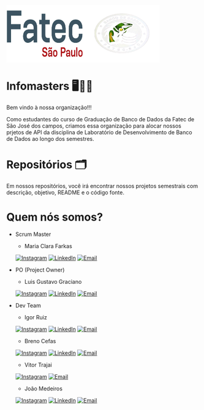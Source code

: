 
<img src="../assets/logo_fatec.jpg" alt="Logo Fatec" width="200" height="150" /><img src="../assets/db_foto.png" alt="Logo Banco de dados" width="200" height="150">

 
# Infomasters 🖥️👨‍💻

Bem vindo à nossa organização!!!

Como estudantes do curso de Graduação de Banco de Dados da Fatec de São José dos campos, criamos essa organização para alocar nossos prjetos de API da disciplina de Laboratório de Desenvolvimento de Banco de Dados ao longo dos semestres.

# Repositórios 🗂️

Em nossos repositórios, você irá encontrar nossos projetos semestrais com descrição, objetivo, README e o código fonte.

# Quem nós somos?

* Scrum Master

    - Maria Clara Farkas

    [![Instagram](https://img.shields.io/badge/-Instagram-E4405F?style=for-the-badge&logo=instagram&logoColor=white)](https://www.instagram.com/_clarapradx)
    [![LinkedIn](https://img.shields.io/badge/-LinkedIn-0077B5?style=for-the-badge&logo=linkedin&logoColor=white)](https://www.linkedin.com/in/maria-clara-farkas-6a6b4534a)
    [![Email](https://img.shields.io/badge/-Send_Mail-D14836?style=for-the-badge&logo=gmail&logoColor=white)](mailto:maria.farkas@fatec.sp.gov.br)

* PO (Project Owner)

    - Luis Gustavo Graciano 

    [![Instagram](https://img.shields.io/badge/-Instagram-E4405F?style=for-the-badge&logo=instagram&logoColor=white)](https://www.instagram.com/gracianoluiss)
    [![LinkedIn](https://img.shields.io/badge/-LinkedIn-0077B5?style=for-the-badge&logo=linkedin&logoColor=white)](https://www.linkedin.com/in/luisgustavogracianomanutencaoaeronautica)
    [![Email](https://img.shields.io/badge/-Send_Mail-D14836?style=for-the-badge&logo=gmail&logoColor=white)](mailto:luis.silva202@fatec.sp.gov.br)

* Dev Team 

    - Igor Ruiz

    [![Instagram](https://img.shields.io/badge/-Instagram-E4405F?style=for-the-badge&logo=instagram&logoColor=white)](https://www.instagram.com/ruiz_ig77)
    [![LinkedIn](https://img.shields.io/badge/-LinkedIn-0077B5?style=for-the-badge&logo=linkedin&logoColor=white)](https://www.linkedin.com/in/igor-ruiz-a56a1b30b)
    [![Email](https://img.shields.io/badge/-Send_Mail-D14836?style=for-the-badge&logo=gmail&logoColor=white)](mailto:igor.ruiz@fatec.sp.gov.br)

    - Breno Cefas

    [![Instagram](https://img.shields.io/badge/-Instagram-E4405F?style=for-the-badge&logo=instagram&logoColor=white)](https://www.instagram.com/cefasbreno)
    [![LinkedIn](https://img.shields.io/badge/-LinkedIn-0077B5?style=for-the-badge&logo=linkedin&logoColor=white)](https://www.linkedin.com/in/breno-cefas-7aa909271)
    [![Email](https://img.shields.io/badge/-Send_Mail-D14836?style=for-the-badge&logo=gmail&logoColor=white)](mailto:Breno.santos32@fatec.sp.gov.br)

    - Vitor Trajai

    [![Instagram](https://img.shields.io/badge/-Instagram-E4405F?style=for-the-badge&logo=instagram&logoColor=white)](https://www.instagram.com/vitortrj1)
    [![Email](https://img.shields.io/badge/-Send_Mail-D14836?style=for-the-badge&logo=gmail&logoColor=white)](mailto:vitor.ribeiro31@fatec.sp.gov.br)

    - João Medeiros

    [![Instagram](https://img.shields.io/badge/-Instagram-E4405F?style=for-the-badge&logo=instagram&logoColor=white)](https://www.instagram.com/jvctrmd)
    [![LinkedIn](https://img.shields.io/badge/-LinkedIn-0077B5?style=for-the-badge&logo=linkedin&logoColor=white)](https://www.linkedin.com/in/jvmedeiros)
    [![Email](https://img.shields.io/badge/-Send_Mail-D14836?style=for-the-badge&logo=gmail&logoColor=white)](mailto:joao.gallina@fatec.sp.gov.br)



    

